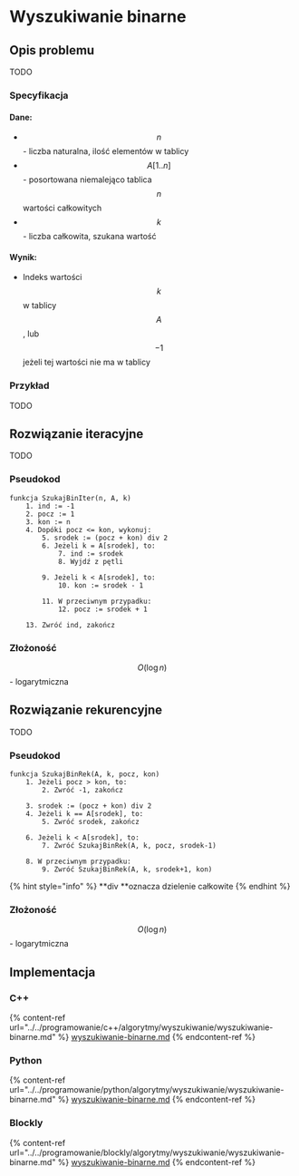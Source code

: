 # Wyszukiwanie binarne

## Opis problemu

TODO

### Specyfikacja

#### Dane:

* $$n$$ - liczba naturalna, ilość elementów w tablicy
* $$A[1..n]$$ - posortowana niemalejąco tablica $$n$$ wartości całkowitych
* $$k$$ - liczba całkowita, szukana wartość

#### Wynik:

* Indeks wartości $$k$$ w tablicy $$A$$, lub $$-1$$ jeżeli tej wartości nie ma w tablicy

### Przykład

TODO

## Rozwiązanie iteracyjne

TODO

### Pseudokod

```
funkcja SzukajBinIter(n, A, k)
    1. ind := -1
    2. pocz := 1
    3. kon := n
    4. Dopóki pocz <= kon, wykonuj:
        5. srodek := (pocz + kon) div 2
        6. Jeżeli k = A[srodek], to:
            7. ind := srodek
            8. Wyjdź z pętli
        
        9. Jeżeli k < A[srodek], to:
            10. kon := srodek - 1
        
        11. W przeciwnym przypadku:
            12. pocz := srodek + 1

    13. Zwróć ind, zakończ
```

### Złożoność

$$O(\log n)$$ - logarytmiczna

## Rozwiązanie rekurencyjne

TODO

### Pseudokod

```
funkcja SzukajBinRek(A, k, pocz, kon)
    1. Jeżeli pocz > kon, to:
        2. Zwróć -1, zakończ
    
    3. srodek := (pocz + kon) div 2
    4. Jeżeli k == A[srodek], to:
        5. Zwróć srodek, zakończ
    
    6. Jeżeli k < A[srodek], to:
        7. Zwróć SzukajBinRek(A, k, pocz, srodek-1)
    
    8. W przeciwnym przypadku:
        9. Zwróć SzukajBinRek(A, k, srodek+1, kon)
```

{% hint style="info" %}
**div **oznacza dzielenie całkowite
{% endhint %}

### Złożoność 

$$O(\log n)$$ - logarytmiczna

## Implementacja

### C++

{% content-ref url="../../programowanie/c++/algorytmy/wyszukiwanie/wyszukiwanie-binarne.md" %}
[wyszukiwanie-binarne.md](../../programowanie/c++/algorytmy/wyszukiwanie/wyszukiwanie-binarne.md)
{% endcontent-ref %}

### Python

{% content-ref url="../../programowanie/python/algorytmy/wyszukiwanie/wyszukiwanie-binarne.md" %}
[wyszukiwanie-binarne.md](../../programowanie/python/algorytmy/wyszukiwanie/wyszukiwanie-binarne.md)
{% endcontent-ref %}

### Blockly

{% content-ref url="../../programowanie/blockly/algorytmy/wyszukiwanie/wyszukiwanie-binarne.md" %}
[wyszukiwanie-binarne.md](../../programowanie/blockly/algorytmy/wyszukiwanie/wyszukiwanie-binarne.md)
{% endcontent-ref %}
